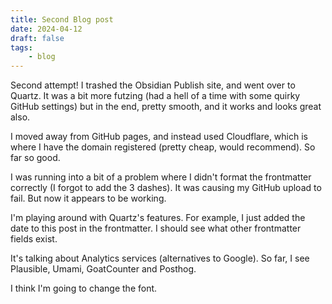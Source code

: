 ```yaml
---
title: Second Blog post
date: 2024-04-12
draft: false
tags:
    - blog
---
```


Second attempt! I trashed the Obsidian Publish site, and went over to Quartz. It was a bit more futzing (had a hell of a time with some quirky GitHub settings) but in the end, pretty smooth, and it works and looks great also.

I moved away from GitHub pages, and instead used Cloudflare, which is where I have the domain registered (pretty cheap, would recommend). So far so good.

I was running into a bit of a problem where I didn't format the frontmatter correctly (I forgot to add the 3 dashes). It was causing my GitHub upload to fail. But now it appears to be working.

I'm playing around with Quartz's features. For example, I just added the date to this post in the frontmatter. I should see what other frontmatter fields exist.

It's talking about Analytics services (alternatives to Google). So far, I see Plausible, Umami, GoatCounter and Posthog.

I think I'm going to change the font.